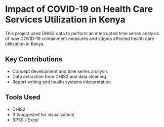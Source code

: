 # Impact of COVID-19 on Health Care Services Utilization in Kenya

This project used DHIS2 data to perform an interrupted time series analysis of how COVID-19 containment measures and stigma affected health care utilization in Kenya.

## Key Contributions
- Concept development and time series analysis
- Data extraction from DHIS2 and data cleaning
- Report writing and health systems interpretation

## Tools Used
- DHIS2
- R (suggested for visualization)
- SPSS / Excel
